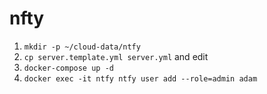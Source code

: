# nfty

1. `mkdir -p ~/cloud-data/ntfy`
1. `cp server.template.yml server.yml` and edit
1. `docker-compose up -d`
1. `docker exec -it ntfy ntfy user add --role=admin adam`
